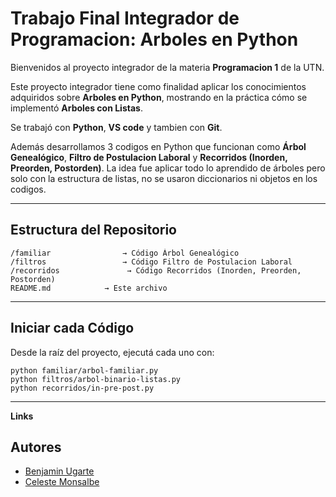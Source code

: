 # Trabajo Final Integrador de Programacion: Arboles en Python 

Bienvenidos al proyecto integrador de la materia **Programacion 1** de la UTN.  

Este proyecto integrador tiene como finalidad aplicar los conocimientos adquiridos sobre **Arboles en Python**, mostrando en la práctica cómo se implementó **Arboles con Listas**.

Se trabajó con **Python**, **VS code** y tambien con **Git**.

Además desarrollamos 3 codigos en Python que funcionan como **Árbol Genealógico**, **Filtro de Postulacion Laboral** y **Recorridos (Inorden, Preorden, Postorden)**. La idea fue aplicar todo lo aprendido de árboles pero solo con la estructura de listas, no se usaron diccionarios ni objetos en los codigos.

---

## Estructura del Repositorio

```
/familiar                → Código Árbol Genealógico
/filtros                 → Código Filtro de Postulacion Laboral
/recorridos               → Código Recorridos (Inorden, Preorden, Postorden)
README.md            → Este archivo
```

---

## Iniciar cada Código

Desde la raíz del proyecto, ejecutá cada uno con:

```
python familiar/arbol-familiar.py 
python filtros/arbol-binario-listas.py 
python recorridos/in-pre-post.py 

```

---
**Links** 


## Autores

- [Benjamin Ugarte](https://github.com/benja-UG)
- [Celeste Monsalbe](https://github.com/CelesteMonsalbe)

